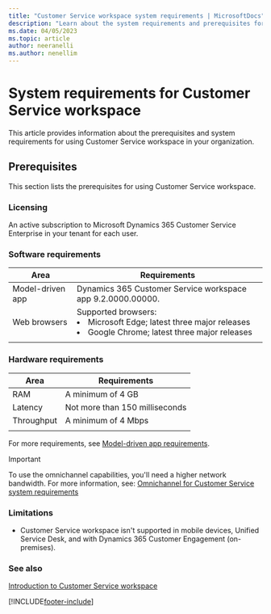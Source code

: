 ```yaml
---
title: "Customer Service workspace system requirements | MicrosoftDocs"
description: "Learn about the system requirements and prerequisites for Customer Service workspace."
ms.date: 04/05/2023
ms.topic: article
author: neeranelli
ms.author: nenellim
---
```


# System requirements for Customer Service workspace

This article provides information about the prerequisites and system requirements for using Customer Service workspace in your organization.


## Prerequisites

This section lists the prerequisites for using Customer Service workspace.

### Licensing

An active subscription to Microsoft Dynamics 365 Customer Service Enterprise in your tenant for each user.

### Software requirements

| Area | Requirements |
|----------|----------|
| Model-driven app | Dynamics 365 Customer Service workspace app 9.2.0000.00000. |
| Web browsers | Supported browsers: <li> Microsoft Edge; latest three major releases</li> <li> Google Chrome; latest three major releases </li> |
|||

### Hardware requirements

| Area | Requirements |
|----------|----------|
| RAM | A minimum of 4 GB |
| Latency  | Not more than 150 milliseconds  |
| Throughput | A minimum of 4 Mbps|
|||

For more requirements, see [Model-driven app requirements](/power-platform/admin/online-requirements).

> [!IMPORTANT]
> To use the omnichannel capabilities, you'll need a higher network bandwidth. For more information, see: [Omnichannel for Customer Service system requirements](../system-requirements-omnichannel.md)

### Limitations

- Customer Service workspace isn't supported in mobile devices, Unified Service Desk, and with Dynamics 365 Customer Engagement (on-premises).

### See also

[Introduction to Customer Service workspace](../csw-overview.md)  


[!INCLUDE[footer-include](./../includes/footer-banner.md)]

